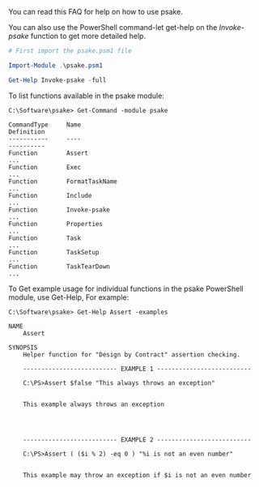 You can read this FAQ for help on how to use psake.

You can also use the PowerShell command-let get-help on the *Invoke-psake* function to get more detailed help.

```powershell
# First import the psake.psm1 file

Import-Module .\psake.psm1

Get-Help Invoke-psake -full
```

To list functions available in the psake module:

```
C:\Software\psake> Get-Command -module psake

CommandType     Name                                                          Definition
-----------     ----                                                          ----------
Function        Assert                                                        ...
Function        Exec                                                          ...
Function        FormatTaskName                                                ...
Function        Include                                                       ...
Function        Invoke-psake                                                  ...
Function        Properties                                                    ...
Function        Task                                                          ...
Function        TaskSetup                                                     ...
Function        TaskTearDown                                                  ...
```

To Get example usage for individual functions in the psake PowerShell module, use Get-Help, For example:

```
C:\Software\psake> Get-Help Assert -examples

NAME
    Assert

SYNOPSIS
    Helper function for "Design by Contract" assertion checking.

    -------------------------- EXAMPLE 1 --------------------------

    C:\PS>Assert $false "This always throws an exception"


    This example always throws an exception




    -------------------------- EXAMPLE 2 --------------------------

    C:\PS>Assert ( ($i % 2) -eq 0 ) "%i is not an even number"


    This example may throw an exception if $i is not an even number
```
